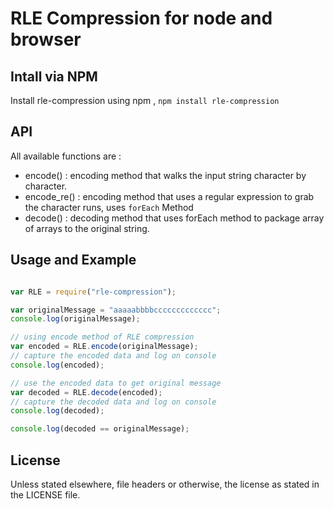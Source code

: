 # RLE Compression for node and browser

## Intall via NPM

Install rle-compression using npm , `npm install rle-compression`

## API
All available functions are :

- encode() : encoding method that walks the input string character by character.
- encode_re() : encoding method that uses a regular expression to grab the character runs, uses `forEach` Method
- decode() : decoding method that uses forEach method to package array of arrays to the original string.

## Usage and Example

``` js

var RLE = require("rle-compression");

var originalMessage = "aaaaabbbbccccccccccccc";
console.log(originalMessage);

// using encode method of RLE compression
var encoded = RLE.encode(originalMessage);
// capture the encoded data and log on console
console.log(encoded);

// use the encoded data to get original message
var decoded = RLE.decode(encoded);
// capture the decoded data and log on console
console.log(decoded);

console.log(decoded == originalMessage);


```

## License

Unless stated elsewhere, file headers or otherwise, the license as stated in the LICENSE file.
